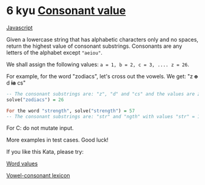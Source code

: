 # 6 kyu [Consonant value](https://www.codewars.com/kata/59c633e7dcc4053512000073)

<!-- START LANGUAGE_LINKS -->

[Javascript](./javascript.js)

<!-- END LANGUAGE_LINKS -->

Given a lowercase string that has alphabetic characters only and no spaces, return the highest value of consonant substrings. Consonants are any letters of the alphabet except `"aeiou"`. 

We shall assign the following values: `a = 1, b = 2, c = 3, .... z = 26`.

For example, for the word "zodiacs", let's cross out the vowels. We get: "z **~~o~~** d **~~ia~~** cs"

```haskell
-- The consonant substrings are: "z", "d" and "cs" and the values are z = 26, d = 4 and cs = 3 + 19 = 22. The highest is 26.
solve("zodiacs") = 26

For the word "strength", solve("strength") = 57
-- The consonant substrings are: "str" and "ngth" with values "str" = 19 + 20 + 18 = 57 and "ngth" = 14 + 7 + 20 + 8 = 49. The highest is 57.
```

For C: do not mutate input.

More examples in test cases. Good luck!

If you like this Kata, please try:

[Word values](https://www.codewars.com/kata/598d91785d4ce3ec4f000018)

[Vowel-consonant lexicon](https://www.codewars.com/kata/59cf8bed1a68b75ffb000026)